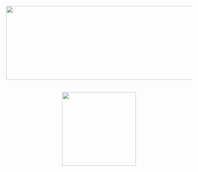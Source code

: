 <div align="center">
  <img height="200" src="https://thumbs.gfycat.com/DifferentFlashyFeline-max-1mb.gif"  width="1000" height="400"/>
</div>
<br><br>
<div align="center">
  <img height="200" src="</div>https://upload.wikimedia.org/wikipedia/commons/8/8c/Screamer1.gif"/>
</div>
